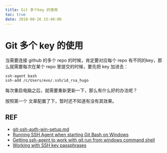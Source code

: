 ```yaml
---
title: Git 多个key 的使用
toc: true
date: 2018-08-26 15:40:00
---
```

# Git 多个 key 的使用

当需要连接 github 的多个 repo 的时候，肯定要对应每个 repo 有不同的key，那么就需要每次在某个 repo 里提交的时候，要先把 key 加进去：

```
ssh-agent bash
ssh-add /c/Users/evo/.ssh/id_rsa_hugo
```

每次重启电脑之后，就需要重新更新一下，那么有什么好的办法呢？


按照第一个 文章配置了下，暂时还不知道有没有其效果。



## REF


- [git-ssh-auth-win-setup.md](https://gist.github.com/bsara/5c4d90db3016814a3d2fe38d314f9c23)
- [Running SSH Agent when starting Git Bash on Windows](https://stackoverflow.com/questions/18404272/running-ssh-agent-when-starting-git-bash-on-windows)
- [Getting ssh-agent to work with git run from windows command shell](https://stackoverflow.com/questions/3669001/getting-ssh-agent-to-work-with-git-run-from-windows-command-shell/15870387#15870387)
- [Working with SSH key passphrases](https://help.github.com/articles/working-with-ssh-key-passphrases/#auto-launching-ssh-agent-on-git-for-windows)

